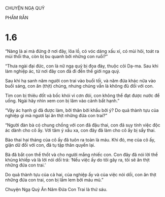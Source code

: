 CHUYỆN NGẠ QUỶ

PHẨM RẮN

# 1.6

“Nàng là ai mà đứng ở nơi đây, lõa lồ, có vóc dáng xấu xí, có mùi hôi, toát ra mùi thối tha, còn bị bu quanh bởi những con ruồi?”

“Thưa ngài đại đức, con là nữ ngạ quỷ bị đọa đày, thuộc cõi Dạ-ma. Sau khi làm nghiệp ác, từ nơi đây con đã đi đến thế giới ngạ quỷ.

Sau khi hạ sanh năm người con trai vào buổi tối, và năm đứa khác nữa vào buổi sáng, con ăn (thịt) chúng, nhưng chúng vẫn là không đủ đối với con.

Tim con bị thiêu đốt và bốc khói vì cơn đói, con không thể đạt được nước để uống. Ngài hãy nhìn xem con bị lâm vào cảnh bất hạnh.”

“Vậy ác hạnh gì đã được làm, bởi thân bởi khẩu bởi ý? Do quả thành tựu của nghiệp gì mà ngươi lại ăn thịt những đứa con trai?”

“Người đàn bà có chung chồng với con đã đậu thai, con đã suy tính việc độc ác dành cho cô ấy. Với tâm ý xấu xa, con đây đã làm cho cô ấy bị sẩy thai.

Bào thai hai tháng của cô ấy đã tuôn ra toàn là máu. Khi đó, mẹ của cô ấy, giận dữ đối với con, đã tụ tập thân quyến lại.

Bà đã bắt con thề thốt và cho người mắng nhiếc con. Con đây đã nói lời thề khủng khiếp và là lời nói dối trá: ‘Nếu việc ấy do tôi gây ra, tôi sẽ ăn thịt những đứa con trai.’

Do quả thành tựu của cả hai, của nghiệp ấy và của việc nói dối, con ăn thịt những đứa con trai, con bị lấm lem bởi máu mủ.”

Chuyện Ngạ Quỷ Ăn Năm Đứa Con Trai là thứ sáu.
